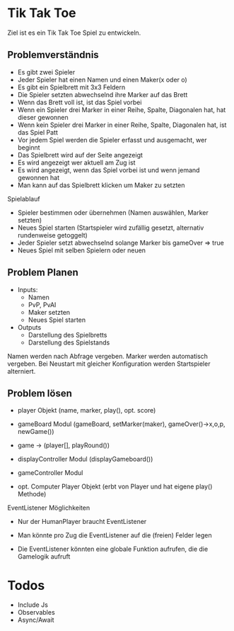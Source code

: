 # Tik Tak Toe
Ziel ist es ein Tik Tak Toe Spiel zu entwickeln.

## Problemverständnis
- Es gibt zwei Spieler
- Jeder Spieler hat einen Namen und einen Maker(x oder o)
- Es gibt ein Spielbrett mit 3x3 Feldern
- Die Spieler setzten abwechselnd ihre Marker auf das Brett
- Wenn das Brett voll ist, ist das Spiel vorbei
- Wenn ein Spieler drei Marker in einer Reihe, Spalte, Diagonalen hat, hat dieser gewonnen
- Wenn kein Spieler drei Marker in einer Reihe, Spalte, Diagonalen hat, ist das Spiel Patt
- Vor jedem Spiel werden die Spieler erfasst und ausgemacht, wer beginnt
- Das Spielbrett wird auf der Seite angezeigt
- Es wird angezeigt wer aktuell am Zug ist
- Es wird angezeigt, wenn das Spiel vorbei ist und wenn jemand gewonnen hat
- Man kann auf das Spielbrett klicken um Maker zu setzten

Spielablauf
- Spieler bestimmen oder übernehmen (Namen auswählen, Marker setzten)
- Neues Spiel starten (Startspieler wird zufällig gesetzt, alternativ rundenweise getoggelt)
- Jeder Spieler setzt abwechselnd solange Marker bis gameOver => true
- Neues Spiel mit selben Spielern oder neuen 

## Problem Planen
- Inputs: 
  - Namen
  - PvP, PvAI
  - Maker setzten
  - Neues Spiel starten
- Outputs
  - Darstellung des Spielbretts
  - Darstellung des Spielstands

Namen werden nach Abfrage vergeben. Marker werden automatisch vergeben.
Bei Neustart mit gleicher Konfiguration werden Startspieler alterniert.


## Problem lösen
- player Objekt (name, marker, play(), opt. score)
- gameBoard Modul (gameBoard, setMarker(maker), gameOver()->x,o,p, newGame())
- game ->  (player[], playRound())
- displayController Modul (displayGameboard())
- gameController Modul

- opt. Computer Player Objekt (erbt von Player und hat eigene play() Methode)

EventListener Möglichkeiten
- Nur der HumanPlayer braucht EventListener
- Man könnte pro Zug die EventListener auf die (freien) Felder legen

- Die EventListener könnten eine globale Funktion aufrufen, die die Gamelogik aufruft

# Todos
- Include Js
- Observables
- Async/Await
